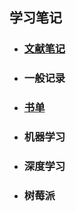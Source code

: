 ## 学习笔记

- ### [文献笔记](https://github.com/MonsterMoriarty/StudyNotes/tree/master/%E6%96%87%E7%8C%AE%E7%AC%94%E8%AE%B0)

- ### 一般记录

- ### [书单](https://github.com/MonsterMoriarty/StudyNotes/blob/master/%E8%AE%B0%E5%BD%95/%E4%B9%A6%E5%8D%95.md)

- ### 机器学习

- ### 深度学习

- ### 树莓派
